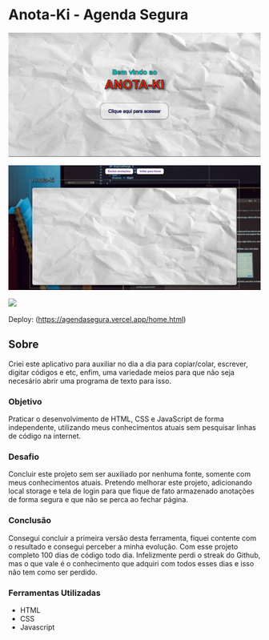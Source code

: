 # Anota-Ki - Agenda Segura

![](./assets/img/home.png)

![](./assets/img/agenda.png)

![](./assets/img/anotag.gif)

Deploy: (https://agendasegura.vercel.app/home.html)

## Sobre

Criei este aplicativo para auxiliar no dia a dia para copiar/colar, escrever, digitar códigos e etc, enfim, uma variedade meios para que não seja necesário abrir uma programa de texto para isso.

### Objetivo

Praticar o desenvolvimento de HTML, CSS e JavaScript de forma independente, utilizando meus conhecimentos atuais sem pesquisar linhas de código na internet.

### Desafio

Concluir este projeto sem ser auxiliado por nenhuma fonte, somente com meus conhecimentos atuais. Pretendo melhorar este projeto, adicionando local storage e tela de login para que fique de fato armazenado anotações de forma segura e que não se perca ao fechar página.

### Conclusão

Consegui concluir a primeira versão desta ferramenta, fiquei contente com o resultado e consegui perceber a minha evolução. Com esse projeto completo 100 dias de código todo dia. Infelizmente perdi o streak do Github, mas o que vale é o conhecimento que adquiri com todos esses dias e isso não tem como ser perdido.

### Ferramentas Utilizadas

- HTML
- CSS
- Javascript